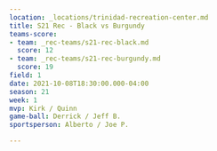 ```yaml
---
location: _locations/trinidad-recreation-center.md
title: S21 Rec - Black vs Burgundy
teams-score:
- team: _rec-teams/s21-rec-black.md
  score: 12
- team: _rec-teams/s21-rec-burgundy.md
  score: 19
field: 1
date: 2021-10-08T18:30:00.000-04:00
season: 21
week: 1
mvp: Kirk / Quinn
game-ball: Derrick / Jeff B.
sportsperson: Alberto / Joe P.

---
```

